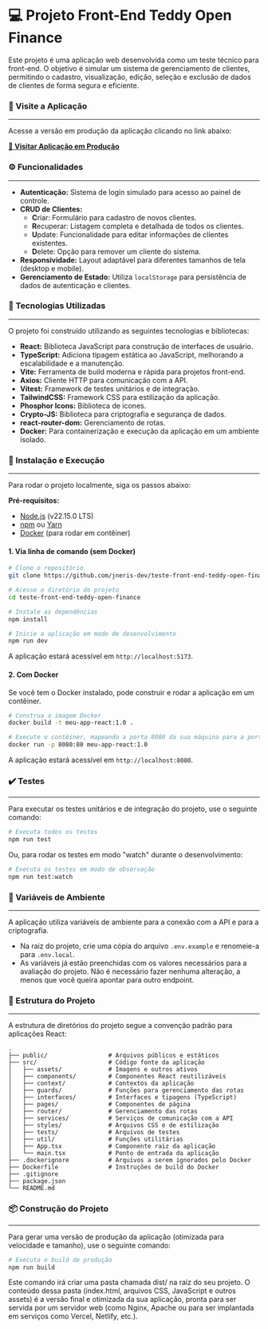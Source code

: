 # 💻 Projeto Front-End Teddy Open Finance

Este projeto é uma aplicação web desenvolvida como um teste técnico para front-end. O objetivo é simular um sistema de gerenciamento de clientes, permitindo o cadastro, visualização, edição, seleção e exclusão de dados de clientes de forma segura e eficiente.

### 🚀 Visite a Aplicação

---

Acesse a versão em produção da aplicação clicando no link abaixo:

[**🔗 Visitar Aplicação em Produção**](https://teste-front-end-teddy-open-finance.vercel.app)

### ⚙️ Funcionalidades

---

- **Autenticação:** Sistema de login simulado para acesso ao painel de controle.
- **CRUD de Clientes:**
  - **C**riar: Formulário para cadastro de novos clientes.
  - **R**ecuperar: Listagem completa e detalhada de todos os clientes.
  - **U**pdate: Funcionalidade para editar informações de clientes existentes.
  - **D**elete: Opção para remover um cliente do sistema.
- **Responsividade:** Layout adaptável para diferentes tamanhos de tela (desktop e mobile).
- **Gerenciamento de Estado:** Utiliza `localStorage` para persistência de dados de autenticação e clientes.

### 🧪 Tecnologias Utilizadas

---

O projeto foi construído utilizando as seguintes tecnologias e bibliotecas:

- **React:** Biblioteca JavaScript para construção de interfaces de usuário.
- **TypeScript:** Adiciona tipagem estática ao JavaScript, melhorando a escalabilidade e a manutenção.
- **Vite:** Ferramenta de build moderna e rápida para projetos front-end.
- **Axios:** Cliente HTTP para comunicação com a API.
- **Vitest:** Framework de testes unitários e de integração.
- **TailwindCSS:** Framework CSS para estilização da aplicação.
- **Phosphor Icons:** Biblioteca de icones.
- **Crypto-JS:** Biblioteca para criptografia e segurança de dados.
- **react-router-dom:** Gerenciamento de rotas.
- **Docker:** Para containerização e execução da aplicação em um ambiente isolado.

### 🔧 Instalação e Execução

---

Para rodar o projeto localmente, siga os passos abaixo:

**Pré-requisitos:**

- [Node.js](https://nodejs.org/) (v22.15.0 LTS)
- [npm](https://www.npmjs.com/) ou [Yarn](https://yarnpkg.com/)
- [Docker](https://www.docker.com/products/docker-desktop/) (para rodar em contêiner)

#### 1\. Via linha de comando (sem Docker)

```bash
# Clone o repositório
git clone https://github.com/jneris-dev/teste-front-end-teddy-open-finance.git

# Acesse o diretório do projeto
cd teste-front-end-teddy-open-finance

# Instale as dependências
npm install

# Inicie a aplicação em modo de desenvolvimento
npm run dev
```

A aplicação estará acessível em `http://localhost:5173`.

#### 2\. Com Docker

Se você tem o Docker instalado, pode construir e rodar a aplicação em um contêiner.

```bash
# Construa a imagem Docker
docker build -t meu-app-react:1.0 .

# Execute o contêiner, mapeando a porta 8080 da sua máquina para a porta 80 do contêiner
docker run -p 8080:80 meu-app-react:1.0
```

A aplicação estará acessível em `http://localhost:8080`.

### ✔️ Testes

---

Para executar os testes unitários e de integração do projeto, use o seguinte comando:

```bash
# Executa todos os testes
npm run test
```

Ou, para rodar os testes em modo "watch" durante o desenvolvimento:

```bash
# Executa os testes em modo de observação
npm run test:watch
```

### 🔑 Variáveis de Ambiente

---

A aplicação utiliza variáveis de ambiente para a conexão com a API e para a criptografia.

- Na raiz do projeto, crie uma cópia do arquivo `.env.example` e renomeie-a para `.env.local`.
- As variáveis já estão preenchidas com os valores necessários para a avaliação do projeto. Não é necessário fazer nenhuma alteração, a menos que você queira apontar para outro endpoint.

### 📁 Estrutura do Projeto

---

A estrutura de diretórios do projeto segue a convenção padrão para aplicações React:

```
.
├── public/                 # Arquivos públicos e estáticos
├── src/                    # Código fonte da aplicação
│   ├── assets/             # Imagens e outros ativos
│   ├── components/         # Componentes React reutilizáveis
│   ├── context/            # Contextos da aplicação
│   ├── guards/             # Funções para gerenciamento das rotas
│   ├── interfaces/         # Interfaces e tipagens (TypeScript)
│   ├── pages/              # Componentes de página
│   ├── router/             # Gerenciamento das rotas
│   ├── services/           # Serviços de comunicação com a API
│   ├── styles/             # Arquivos CSS e de estilização
│   ├── tests/              # Arquivos de testes
│   ├── util/               # Funções utilitárias
│   ├── App.tsx             # Componente raiz da aplicação
│   └── main.tsx            # Ponto de entrada da aplicação
├── .dockerignore           # Arquivos a serem ignorados pelo Docker
├── Dockerfile              # Instruções de build do Docker
├── .gitignore
├── package.json
└── README.md
```

### 📦 Construção do Projeto

---

Para gerar uma versão de produção da aplicação (otimizada para velocidade e tamanho), use o seguinte comando:

```bash
# Executa o build de produção
npm run build
```

Este comando irá criar uma pasta chamada dist/ na raiz do seu projeto. O conteúdo dessa pasta (index.html, arquivos CSS, JavaScript e outros assets) é a versão final e otimizada da sua aplicação, pronta para ser servida por um servidor web (como Nginx, Apache ou para ser implantada em serviços como Vercel, Netlify, etc.).
